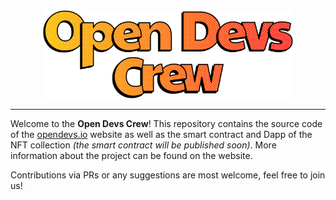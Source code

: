 <div align="center">
  <img width="400" src="./assets/logo.png" alt="Open Devs Crew Logo" />
</div>

---

Welcome to the **Open Devs Crew**! This repository contains the source code of
the [opendevs.io](https://opendevs.io) website as well as the smart contract
and Dapp of the NFT collection *(the smart contract will be published soon)*.
More information about the project can be found on the website.

Contributions via PRs or any suggestions are most welcome, feel free to join us!
